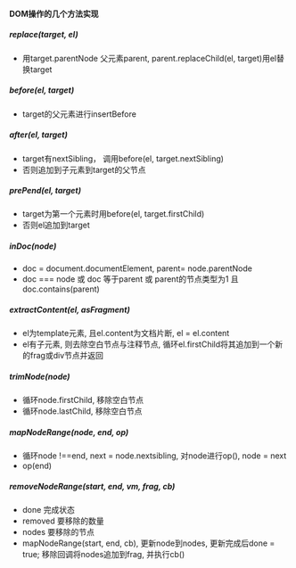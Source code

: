 #### DOM操作的几个方法实现

##### replace(target, el)

+ 用target.parentNode 父元素parent, parent.replaceChild(el, target)用el替换target

##### before(el, target)

+ target的父元素进行insertBefore

##### after(el, target)

+ target有nextSibling， 调用before(el, target.nextSibling)
+ 否则追加到子元素到target的父节点

##### prePend(el, target)

+ target为第一个元素时用before(el, target.firstChild)
+ 否则el追加到target


##### inDoc(node)

+ doc = document.documentElement, parent= node.parentNode
+ doc === node 或 doc 等于parent 或 parent的节点类型为1 且 doc.contains(parent)

##### extractContent(el, asFragment)

+ el为template元素, 且el.content为文档片断, el = el.content
+ el有子元素, 则去除空白节点与注释节点, 循环el.firstChild将其追加到一个新的frag或div节点并返回

##### trimNode(node)

+ 循环node.firstChild, 移除空白节点
+ 循环node.lastChild, 移除空白节点

##### mapNodeRange(node, end, op)

+ 循环node !==end, next = node.nextsibling, 对node进行op(), node = next
+ op(end)

##### removeNodeRange(start, end, vm, frag, cb)

+ done 完成状态
+ removed 要移除的数量
+ nodes 要移除的节点
+ mapNodeRange(start, end, cb), 更新node到nodes, 更新完成后done = true; 移除回调将nodes追加到frag, 并执行cb()
